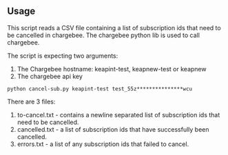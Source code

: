 ## Usage
This script reads a CSV file containing a list of subscription ids that need to be cancelled in chargebee.
The chargebee python lib is used to call chargebee.

The script is expecting two arguments:
1. The Chargebee hostname: keapint-test, keapnew-test or keapnew
2. The chargebee api key

```
python cancel-sub.py keapint-test test_55z***************wcu
```

There are 3 files:
1. to-cancel.txt - contains a newline separated list of subscription ids that need to be cancelled.
2. cancelled.txt - a list of subscription ids that have successfully been cancelled.
3. errors.txt - a list of any subscription ids that failed to cancel.